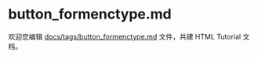 button_formenctype.md
===

欢迎您编辑 <a target="__blank" href="https://github.com/jaywcjlove/html-tutorial/blob/master/docs/tags/button_formenctype.md">docs/tags/button_formenctype.md</a> 文件，共建 HTML Tutorial 文档。